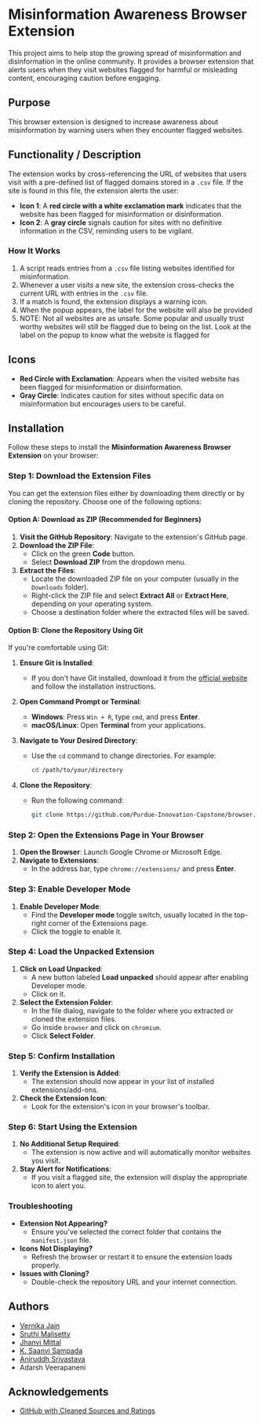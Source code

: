 # Misinformation Awareness Browser Extension

This project aims to help stop the growing spread of misinformation and disinformation in the online community. It provides a browser extension that alerts users when they visit websites flagged for harmful or misleading content, encouraging caution before engaging.

## Purpose

This browser extension is designed to increase awareness about misinformation by warning users when they encounter flagged websites.

## Functionality / Description

The extension works by cross-referencing the URL of websites that users visit with a pre-defined list of flagged domains stored in a `.csv` file. If the site is found in this file, the extension alerts the user:

- **Icon 1**: A **red circle with a white exclamation mark** indicates that the website has been flagged for misinformation or disinformation.
- **Icon 2**: A **gray circle** signals caution for sites with no definitive information in the CSV, reminding users to be vigilant.

### How It Works

1. A script reads entries from a `.csv` file listing websites identified for misinformation.
2. Whenever a user visits a new site, the extension cross-checks the current URL with entries in the `.csv` file.
3. If a match is found, the extension displays a warning icon.
4. When the popup appears, the label for the website will also be provided
5. NOTE: Not all websites are as unsafe. Some popular and usually trust worthy websites will still be flagged due to being on the list. Look at the label on the popup to know what the website is flagged for

## Icons

- **Red Circle with Exclamation**: Appears when the visited website has been flagged for misinformation or disinformation.
- **Gray Circle**: Indicates caution for sites without specific data on misinformation but encourages users to be careful.

## Installation

Follow these steps to install the **Misinformation Awareness Browser Extension** on your browser:

### Step 1: Download the Extension Files

You can get the extension files either by downloading them directly or by cloning the repository. Choose one of the following options:

#### Option A: Download as ZIP (Recommended for Beginners)

1. **Visit the GitHub Repository**: Navigate to the extension's GitHub page.
2. **Download the ZIP File**:
   - Click on the green **Code** button.
   - Select **Download ZIP** from the dropdown menu.
3. **Extract the Files**:
   - Locate the downloaded ZIP file on your computer (usually in the `Downloads` folder).
   - Right-click the ZIP file and select **Extract All** or **Extract Here**, depending on your operating system.
   - Choose a destination folder where the extracted files will be saved.

#### Option B: Clone the Repository Using Git

If you're comfortable using Git:

1. **Ensure Git is Installed**:
   - If you don't have Git installed, download it from the [official website](https://git-scm.com/downloads) and follow the installation instructions.
2. **Open Command Prompt or Terminal**:
   - **Windows**: Press `Win + R`, type `cmd`, and press **Enter**.
   - **macOS/Linux**: Open **Terminal** from your applications.
3. **Navigate to Your Desired Directory**:
   - Use the `cd` command to change directories. For example:

     ```bash
     cd /path/to/your/directory
     ```

4. **Clone the Repository**:
   - Run the following command:

     ```bash
     git clone https://github.com/Purdue-Innovation-Capstone/browser.git
     ```

### Step 2: Open the Extensions Page in Your Browser

1. **Open the Browser**: Launch Google Chrome or Microsoft Edge.
2. **Navigate to Extensions**:
   - In the address bar, type `chrome://extensions/` and press **Enter**.

### Step 3: Enable Developer Mode

1. **Enable Developer Mode**:
   - Find the **Developer mode** toggle switch, usually located in the top-right corner of the Extensions page.
   - Click the toggle to enable it.

### Step 4: Load the Unpacked Extension

1. **Click on Load Unpacked**:
   - A new button labeled **Load unpacked** should appear after enabling Developer mode.
   - Click on it.
2. **Select the Extension Folder**:
   - In the file dialog, navigate to the folder where you extracted or cloned the extension files.
   - Go inside `browser` and click on `chromium`.
   - Click **Select Folder**.

### Step 5: Confirm Installation

1. **Verify the Extension is Added**:
   - The extension should now appear in your list of installed extensions/add-ons.
2. **Check the Extension Icon**:
   - Look for the extension's icon in your browser's toolbar.

### Step 6: Start Using the Extension

1. **No Additional Setup Required**:
   - The extension is now active and will automatically monitor websites you visit.
2. **Stay Alert for Notifications**:
   - If you visit a flagged site, the extension will display the appropriate icon to alert you.

### Troubleshooting

- **Extension Not Appearing?**
  - Ensure you've selected the correct folder that contains the `manifest.json` file.
- **Icons Not Displaying?**
  - Refresh the browser or restart it to ensure the extension loads properly.
- **Issues with Cloning?**
  - Double-check the repository URL and your internet connection.

## Authors

- [Vernika Jain](https://github.com/vernikaj)
- [Sruthi Malisetty](https://github.com/sruthi120304)
- [Jhanvi Mittal](https://github.com/jmittal392)
- [K. Saanvi Sampada](https://github.com/ksampada23)
- [Aniruddh Srivastava](https://github.com/Noir01)
- Adarsh Veerapaneni

## Acknowledgements

- [GitHub with Cleaned Sources and Ratings](https://github.com/JanaLasser/misinformation_domains/tree/main)
